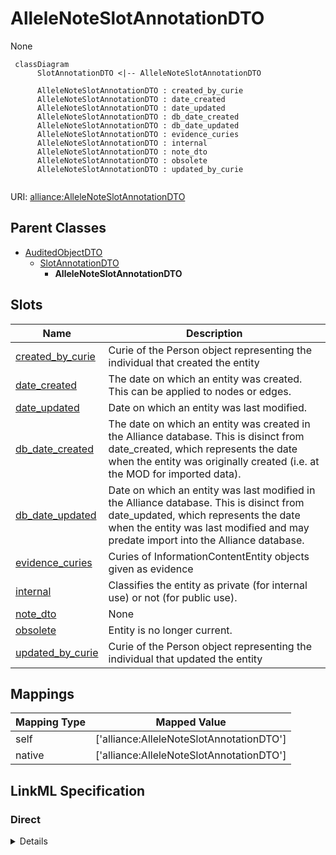 # AlleleNoteSlotAnnotationDTO

None


```mermaid
 classDiagram
      SlotAnnotationDTO <|-- AlleleNoteSlotAnnotationDTO
      
      AlleleNoteSlotAnnotationDTO : created_by_curie
      AlleleNoteSlotAnnotationDTO : date_created
      AlleleNoteSlotAnnotationDTO : date_updated
      AlleleNoteSlotAnnotationDTO : db_date_created
      AlleleNoteSlotAnnotationDTO : db_date_updated
      AlleleNoteSlotAnnotationDTO : evidence_curies
      AlleleNoteSlotAnnotationDTO : internal
      AlleleNoteSlotAnnotationDTO : note_dto
      AlleleNoteSlotAnnotationDTO : obsolete
      AlleleNoteSlotAnnotationDTO : updated_by_curie
      

```



URI: [alliance:AlleleNoteSlotAnnotationDTO](http://alliancegenome.org/AlleleNoteSlotAnnotationDTO)


## Parent Classes

* [AuditedObjectDTO](AuditedObjectDTO.md)
    * [SlotAnnotationDTO](SlotAnnotationDTO.md)
        * **AlleleNoteSlotAnnotationDTO**




<!-- no inheritance hierarchy -->


## Slots

| Name | Description  |
| ---  | ---  |
| [created_by_curie](created_by_curie.md) | Curie of the Person object representing the individual that created the entity |
| [date_created](date_created.md) | The date on which an entity was created. This can be applied to nodes or edges. |
| [date_updated](date_updated.md) | Date on which an entity was last modified. |
| [db_date_created](db_date_created.md) | The date on which an entity was created in the Alliance database.  This is disinct from date_created, which represents the date when the entity was originally created (i.e. at the MOD for imported data). |
| [db_date_updated](db_date_updated.md) | Date on which an entity was last modified in the Alliance database.  This is disinct from date_updated, which represents the date when the entity was last modified and may predate import into the Alliance database. |
| [evidence_curies](evidence_curies.md) | Curies of InformationContentEntity objects given as evidence |
| [internal](internal.md) | Classifies the entity as private (for internal use) or not (for public use). |
| [note_dto](note_dto.md) | None |
| [obsolete](obsolete.md) | Entity is no longer current. |
| [updated_by_curie](updated_by_curie.md) | Curie of the Person object representing the individual that updated the entity |


## Mappings

| Mapping Type | Mapped Value |
| ---  | ---  |
| self | ['alliance:AlleleNoteSlotAnnotationDTO'] |
| native | ['alliance:AlleleNoteSlotAnnotationDTO'] |




## LinkML Specification

<!-- TODO: investigate https://stackoverflow.com/questions/37606292/how-to-create-tabbed-code-blocks-in-mkdocs-or-sphinx -->

### Direct

<details>
```yaml
name: AlleleNoteSlotAnnotationDTO
from_schema: https://github.com/alliance-genome/agr_curation_schema/src/schema/alleleDTO
is_a: SlotAnnotationDTO
slots:
- note_dto
slot_usage:
  note_dto:
    name: note_dto
    domain_of:
    - AlleleNoteSlotAnnotationDTO
    - AlleleGenomicEntityAssociationDTO
    required: true

```
</details>

### Induced

<details>
```yaml
name: AlleleNoteSlotAnnotationDTO
from_schema: https://github.com/alliance-genome/agr_curation_schema/src/schema/alleleDTO
is_a: SlotAnnotationDTO
slot_usage:
  note_dto:
    name: note_dto
    domain_of:
    - AlleleNoteSlotAnnotationDTO
    - AlleleGenomicEntityAssociationDTO
    required: true
attributes:
  note_dto:
    name: note_dto
    from_schema: https://github.com/alliance-genome/agr_curation_schema/core.yaml
    alias: note_dto
    owner: AlleleNoteSlotAnnotationDTO
    domain_of:
    - AlleleNoteSlotAnnotationDTO
    - AlleleGenomicEntityAssociationDTO
    range: NoteDTO
    required: true
    inlined: true
  evidence_curies:
    name: evidence_curies
    description: Curies of InformationContentEntity objects given as evidence
    from_schema: https://github.com/alliance-genome/agr_curation_schema/src/schema/reference
    multivalued: true
    alias: evidence_curies
    owner: AlleleNoteSlotAnnotationDTO
    domain_of:
    - DiseaseAnnotationDTO
    - AlleleCellLineAssociationDTO
    - AlleleGenerationMethodAssociationDTO
    - AlleleGenomicEntityAssociationDTO
    - AlleleImageAssociationDTO
    - AlleleOriginAssociationDTO
    - NoteDTO
    - SlotAnnotationDTO
    - GenomicLocationAssociationDTO
    range: string
  created_by_curie:
    name: created_by_curie
    description: Curie of the Person object representing the individual that created
      the entity
    from_schema: https://github.com/alliance-genome/agr_curation_schema/core.yaml
    domain: AuditedObjectDTO
    alias: created_by_curie
    owner: AlleleNoteSlotAnnotationDTO
    domain_of:
    - AuditedObjectDTO
    range: string
  date_created:
    name: date_created
    description: The date on which an entity was created. This can be applied to nodes
      or edges.
    from_schema: https://github.com/alliance-genome/agr_curation_schema/core.yaml
    aliases:
    - creation_date
    exact_mappings:
    - dct:createdOn
    - WIKIDATA_PROPERTY:P577
    alias: date_created
    owner: AlleleNoteSlotAnnotationDTO
    domain_of:
    - AuditedObject
    - AuditedObjectDTO
    range: datetime
  updated_by_curie:
    name: updated_by_curie
    description: Curie of the Person object representing the individual that updated
      the entity
    from_schema: https://github.com/alliance-genome/agr_curation_schema/core.yaml
    domain: AuditedObjectDTO
    alias: updated_by_curie
    owner: AlleleNoteSlotAnnotationDTO
    domain_of:
    - AuditedObjectDTO
    range: string
  date_updated:
    name: date_updated
    description: Date on which an entity was last modified.
    from_schema: https://github.com/alliance-genome/agr_curation_schema/core.yaml
    aliases:
    - date_last_modified
    alias: date_updated
    owner: AlleleNoteSlotAnnotationDTO
    domain_of:
    - AuditedObject
    - AuditedObjectDTO
    range: datetime
  db_date_created:
    name: db_date_created
    description: The date on which an entity was created in the Alliance database.  This
      is disinct from date_created, which represents the date when the entity was
      originally created (i.e. at the MOD for imported data).
    from_schema: https://github.com/alliance-genome/agr_curation_schema/core.yaml
    alias: db_date_created
    owner: AlleleNoteSlotAnnotationDTO
    domain_of:
    - AuditedObject
    - AuditedObjectDTO
    range: datetime
  db_date_updated:
    name: db_date_updated
    description: Date on which an entity was last modified in the Alliance database.  This
      is disinct from date_updated, which represents the date when the entity was
      last modified and may predate import into the Alliance database.
    from_schema: https://github.com/alliance-genome/agr_curation_schema/core.yaml
    alias: db_date_updated
    owner: AlleleNoteSlotAnnotationDTO
    domain_of:
    - AuditedObject
    - AuditedObjectDTO
    range: datetime
  internal:
    name: internal
    description: Classifies the entity as private (for internal use) or not (for public
      use).
    notes:
    - Default value is true.
    from_schema: https://github.com/alliance-genome/agr_curation_schema/core.yaml
    alias: internal
    owner: AlleleNoteSlotAnnotationDTO
    domain_of:
    - AuditedObject
    - AuditedObjectDTO
    range: boolean
    required: true
  obsolete:
    name: obsolete
    description: Entity is no longer current.
    notes:
    - Obsolete entities are preserved in the database for posterity but should not
      be publicly displayed.
    from_schema: https://github.com/alliance-genome/agr_curation_schema/core.yaml
    alias: obsolete
    owner: AlleleNoteSlotAnnotationDTO
    domain_of:
    - AuditedObject
    - AuditedObjectDTO
    range: boolean

```
</details>